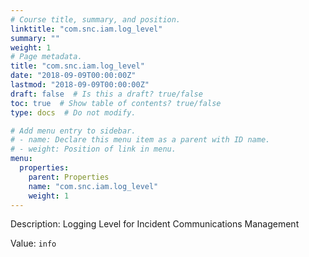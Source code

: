 ```yaml
---
# Course title, summary, and position.
linktitle: "com.snc.iam.log_level"
summary: ""
weight: 1
# Page metadata.
title: "com.snc.iam.log_level"
date: "2018-09-09T00:00:00Z"
lastmod: "2018-09-09T00:00:00Z"
draft: false  # Is this a draft? true/false
toc: true  # Show table of contents? true/false
type: docs  # Do not modify.

# Add menu entry to sidebar.
# - name: Declare this menu item as a parent with ID name.
# - weight: Position of link in menu.
menu:
  properties:
    parent: Properties
    name: "com.snc.iam.log_level"
    weight: 1
---
```


Description: Logging Level for Incident Communications Management


Value: `info`